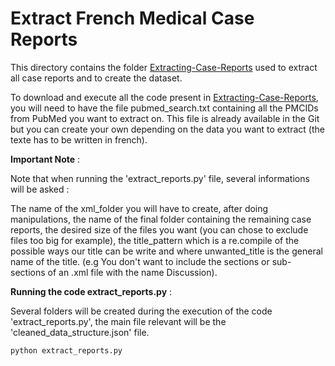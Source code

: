 # Extract French Medical Case Reports

This directory contains the folder [Extracting-Case-Reports](https://github.com/Benjamin-Poutout/MedReport-AI-Classifier/tree/main/1.PubMed/Extracting-Case-Reports) used to extract all case reports and to create the dataset.

To download and execute all the code present in [Extracting-Case-Reports](https://github.com/Benjamin-Poutout/MedReport-AI-Classifier/tree/main/1.PubMed/Extracting-Case-Reports), you will need to have the file pubmed_search.txt containing all the PMCIDs from PubMed you want to extract on. This file is already available in the Git but you can create your own depending on the data you want to extract (the texte has to be written in french).

**Important Note** : 

Note that when running the 'extract_reports.py' file, several informations will be asked : 

The name of the xml_folder you will have to create, after doing manipulations, the name of the final folder containing the remaining case reports, the desired size of the files you want (you can chose to exclude files too big for example), the title_pattern which is a re.compile of the possible ways our title can be write and where unwanted_title is the general name of the title. (e.g You don't want to include the sections or sub-sections of an .xml file with the name Discussion).

**Running the code extract_reports.py** : 

Several folders will be created during the execution of the code 'extract_reports.py', the main file relevant will be the 'cleaned_data_structure.json' file.

```bash
python extract_reports.py
```
